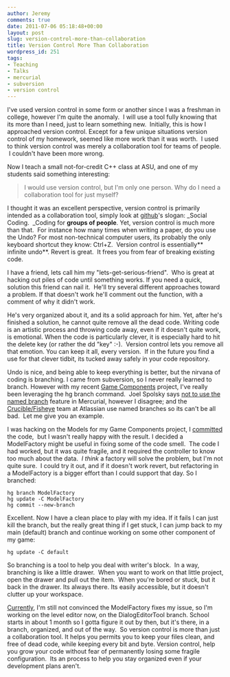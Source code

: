 ```yaml
---
author: Jeremy
comments: true
date: 2011-07-06 05:18:48+00:00
layout: post
slug: version-control-more-than-collaboration
title: Version Control More Than Collaboration
wordpress_id: 251
tags:
- Teaching
- Talks
- mercurial
- subversion
- version control
---
```


I've used version control in some form or another since I was a freshman in college, however I'm quite the anomaly.  I will use a tool fully knowing that its more than I need, just to learn something new.  Initially, this is how I approached version control. Except for a few unique situations version control of my homework, seemed like more work than it was worth.  I used to think version control was merely a collaboration tool for teams of people.  I couldn't have been more wrong.

<!--more-->

Now I teach a small not-for-credit C++ class at ASU, and one of my students said something interesting:


<blockquote>I would use version control, but I'm only one person. Why do I need a collaboration tool for just myself?</blockquote>


I thought it was an excellent perspective, version control is primarily intended as a collaboration tool, simply look at [github](https://github.com/)'s slogan: _Social Coding.  _Coding for **groups of people**. Yet, version control is much more than that.  For instance how many times when writing a paper, do you use the Undo? For most non-technical computer users, its probably the only keyboard shortcut they know: Ctrl+Z.  Version control is essentially** infinite undo**. Revert is great.  It frees you from fear of breaking existing code.

I have a friend, lets call him my "lets-get-serious-friend".  Who is great at hacking out piles of code until something works. If you need a quick, solution this friend can nail it.  He'll try several different approaches toward a problem. If that doesn't work he'll comment out the function, with a comment of why it didn't work.

He's very organized about it, and its a solid approach for him. Yet, after he's finished a solution, he cannot quite remove all the dead code. Writing code is an artistic process and throwing code away, even if it doesn't quite work, is emotional. When the code is particularly clever, it is especially hard to hit the delete key (or rather the dd "key" :-).  Version control lets you remove all that emotion. You can keep it all, every version.  If in the future you find a use for that clever tidbit, its tucked away safely in your code repository.

Undo is nice, and being able to keep everything is better, but the nirvana of coding is branching. I came from subversion, so I never really learned to branch. However with my recent [Game Components](http://www.codestrokes.com/2011/06/game-framework-for-c-practicum/) project, I've really been leveraging the hg branch command.  Joel Spolsky says [not to use the named branch](http://hginit.com/00.html) feature in Mercurial, however I disagree; and the [Crucible/Fisheye](http://blogs.atlassian.com/devtools/2011/06/fisheye-crucible-26-commit-graph.html) team at Atlassian use named branches so its can't be all bad.  Let me give you an example.

I was hacking on the Models for my Game Components project, I [committed](https://bitbucket.org/jwright/gamecomponents/changeset/10efe59c3d75) the code,  but I wasn't really happy with the result. I decided a ModelFactory might be useful in fixing some of the code smell.  The code I had worked, but it was quite fragile, and it required the controller to know too much about the data.  _I think_ a factory will solve the problem, but I'm not quite sure.  I could try it out, and if it doesn't work revert, but refactoring in a ModelFactory is a bigger effort than I could support that day. So I branched:

    
    hg branch ModelFactory
    hg update -C ModelFactory
    hg commit --new-branch


Excellent. Now I have a clean place to play with my idea. If it fails I can just kill the branch, but the really great thing if I get stuck, I can jump back to my main (default) branch and continue working on some other component of my game:

    
    hg update -C default


So branching is a tool to help you deal with writer's block.  In a way, branching is like a little drawer.  When you want to work on that little project, open the drawer and pull out the item.  When you're bored or stuck, but it back in the drawer. Its always there. Its easily accessible, but it doesn't clutter up your workspace.

[Currently](https://bitbucket.org/jwright/gamecomponents/changeset/7f49b0b960c8), I'm still not convinced the ModelFactory fixes my issue, so I'm working on the level editor now, on the DialogEditorTool branch. School starts in about 1 month so I gotta figure it out by then, but it's there, in a branch, organized, and out of the way.  So version control is more than just a collaboration tool. It helps you permits you to keep your files clean, and free of dead code, while keeping every bit and byte. Version control, help you grow your code without fear of permanently losing some fragile configuration.  Its an process to help you stay organized even if your development plans aren't.
